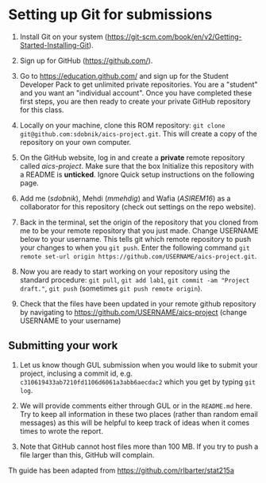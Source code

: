 # Setting up Git for submissions


1. Install Git on your system (https://git-scm.com/book/en/v2/Getting-Started-Installing-Git).

1. Sign up for GitHub (https://github.com/).

1. Go to https://education.github.com/ and sign up for the Student Developer Pack to get unlimited private repositories. You are a "student" and you want an "individual account". Once you have completed these first steps, you are then ready to create your private GitHub repository for this class.

1. Locally on your machine, clone this ROM repository: `git clone git@github.com:sdobnik/aics-project.git`. This will create a copy of the repository on your own computer.

1. On the GitHub website, log in and create a **private** remote repository called *aics-project*. Make sure that the box Initialize this repository with a README is **unticked**. Ignore Quick setup instructions on the following page.

1. Add me (*sdobnik*), Mehdi (*mmehdig*) and Wafia (*ASIREM16*) as a collaborator for this repository (check out settings on the repo website).

1. Back in the terminal, set the origin of the repository that you cloned from me to be your remote repository that you just made. Change USERNAME below to your username. This tells git which remote repository to push your changes to when you `git push`. Enter the following command `git remote set-url origin https://github.com/USERNAME/aics-project.git`.

1. Now you are ready to start working on your repository using the standard procedure: `git pull`, `git add lab1`, `git commit -am "Project draft."`, `git push` (sometimes `git push remote origin`).

1. Check that the files have been updated in your remote github repository by navigating to https://github.com/USERNAME/aics-project (change USERNAME to your username)



## Submitting your work

1. Let us know though GUL submission when you would like to submit your project, inclusing a commit id, e.g. `c310619433ab7210fd1106d6061a3abb6aecdac2` which you get by typing `git log`.

1. We will provide comments either through GUL or in the `README.md` here. Try to keep all information in these two places (rather than random email messages) as this will be helpful to keep track of ideas when it comes times to wrote the report.

1. Note that GitHub cannot host files more than 100 MB. If you try to push a file larger than this, GitHub will complain.


Th guide has been adapted from https://github.com/rlbarter/stat215a
